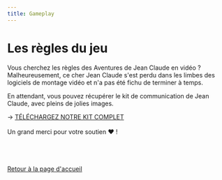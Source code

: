 ```yaml
---
title: Gameplay
---
```

# Les règles du jeu

Vous cherchez les règles des Aventures de Jean Claude en vidéo ? 
Malheureusement, ce cher Jean Claude s'est perdu dans les limbes des logiciels de montage vidéo et n'a pas été fichu de terminer à temps.

En attendant, vous pouvez récupérer le kit de communication de Jean Claude, avec pleins de jolies images.

→ [TÉLÉCHARGEZ NOTRE KIT COMPLET](https://drive.google.com/drive/folders/1NWug6aFzxS2byOhyir0ZNMC5sr46VlWW?usp=sharing)
</br>
</br>
Un grand merci pour votre soutien ❤️ !
</br>
</br>
</br>
</br>
</br>
[Retour à la page d'accueil](/)
